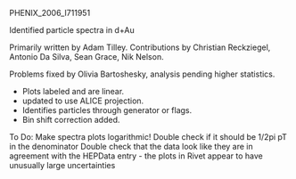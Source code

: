 PHENIX_2006_I711951


Identified particle spectra in d+Au

Primarily written by Adam Tilley.  Contributions by Christian Reckziegel, Antonio Da Silva, Sean Grace, Nik Nelson.


Problems fixed by Olivia Bartoshesky, analysis pending higher statistics.
- Plots labeled and are linear. 
- updated to use ALICE projection. 
- Identifies particles through generator or flags.
- Bin shift correction added. 

To Do:
Make spectra plots logarithmic!
Double check if it should be 1/2pi pT in the denominator
Double check that the data look like they are in agreement with the HEPData entry - the plots in Rivet appear to have unusually large uncertainties
